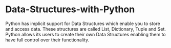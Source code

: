 # Data-Structures-with-Python
Python has implicit support for Data Structures which enable you to store and access data. These structures are called List, Dictionary, Tuple and Set. Python allows its users to create their own Data Structures enabling them to have full control over their functionality.
